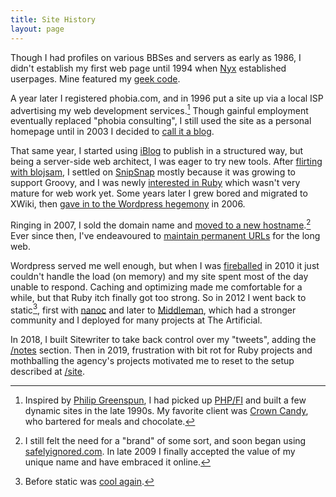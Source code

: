 ```yaml
---
title: Site History
layout: page
---
```


Though I had profiles on various BBSes and servers as early as 1986, I didn't establish my first web page until 1994 when [Nyx](http://www.nyx.net/history.html) established userpages. Mine featured my [geek code](http://www.geekcode.com/).

A year later I registered phobia.com, and in 1996 put a site up via a local ISP advertising my web development services.[^phobia] Though gainful employment eventually replaced "phobia consulting", I still used the site as a personal homepage until in 2003 I decided to [call it a blog](/2003/03/14/first-post.html).

[^phobia]: Inspired by [Philip Greenspun](http://philip.greenspun.com/panda/server-programming), I had picked up [PHP/FI](http://www.php.net/manual/en/history.php.php) and built a few dynamic sites in the late 1990s. My favorite client was [Crown Candy](http://crowncandykitchen.net/), who bartered for meals and chocolate.

That same year, I started using [iBlog](/2003/04/21/iblog.html) to publish in a structured way, but being a server-side web architect, I was eager to try new tools. After [flirting with blojsam](/2003/05/29/phonetic-nightmares.html), I settled on [SnipSnap](http://snipsnap.org/space/phobia) mostly because it was growing to support Groovy, and I was newly [interested in Ruby](/2003/05/28/scripting.html) which wasn't very mature for web work yet. Some years later I grew bored and migrated to XWiki, then [gave in to the Wordpress hegemony](/2006/04/09/wordpress-it-is.html) in 2006.

Ringing in 2007, I sold the domain name and [moved to a new hostname](/2007/01/20/fearless.html).[^si] Ever since then, I've endeavoured to [maintain permanent URLs](https://www.w3.org/Provider/Style/URI) for the long web.

[^si]: I still felt the need for a "brand" of some sort, and soon began using [safelyignored.com](/2007/01/29/this-blog-is-now-safely-ignored.html). In late 2009 I finally accepted the value of my unique name and have embraced it online.

Wordpress served me well enough, but when I was [fireballed](http://daringfireball.net/linked/2010/08/31/gerwitz) in 2010 it just couldn't handle the load (on memory) and my site spent most of the day unable to respond. Caching and optimizing made me comfortable for a while, but that Ruby itch finally got too strong. So in 2012 I went back to static[^JAMstack], first with [nanoc](/2012/02/20/reset.html) and later to [Middleman](http://www.middlemanapp.com/), which had a stronger community and I deployed for many projects at The Artificial.
[^JAMstack]: Before static was [cool again](https://jamstack.org/).

In 2018, I built Sitewriter to take back control over my "tweets", adding the [/notes](/notes/) section. Then in 2019, frustration with bit rot for Ruby projects and mothballing the agency's projects motivated me to reset to the setup described at [/site](/site/).

<!-- Even more information about the history of this site might be found in [meta posts](/writing/categories/meta.html). -->
